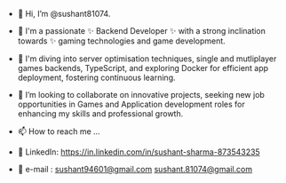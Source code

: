 - 👋 Hi, I’m @sushant81074.
  
- 💞️ I'm a passionate ✨ Backend Developer ✨ with a strong inclination towards ✨ gaming technologies and game development.
   
- 🌱 I'm diving into server optimisation techniques, single and mutliplayer games backends, TypeScript, and exploring Docker for efficient app deployment, fostering continuous learning.
  
- 👀 I’m looking to collaborate on innovative projects, seeking new job opportunities in Games and Application development roles for enhancing my skills and professional growth.
  
- 📫 How to reach me ...
  
- 🔗 LinkedIn: https://in.linkedin.com/in/sushant-sharma-873543235
  
- 📨 e-mail : sushant94601@gmail.com
              sushant.81074@gmail.com
